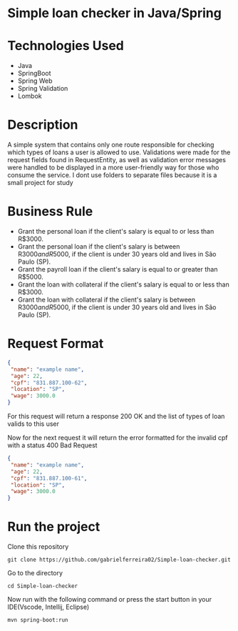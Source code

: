 # Simple loan checker in Java/Spring

# Technologies Used

  - Java
  - SpringBoot
  - Spring Web
  - Spring Validation
  - Lombok

# Description

  A simple system that contains only one route responsible for checking which types of loans a user is allowed to use.
  Validations were made for the request fields found in RequestEntity, as well as validation error messages were handled to be displayed in a more user-friendly way for those who consume the service. I dont use folders to separate files because it is a small project for study

# Business Rule
  - Grant the personal loan if the client's salary is equal to or less than R$3000.
  - Grant the personal loan if the client's salary is between R$3000 and R$5000, if the client is under 30 years old and lives in São Paulo (SP).
  - Grant the payroll loan if the client's salary is equal to or greater than R$5000.
  - Grant the loan with collateral if the client's salary is equal to or less than R$3000.
  - Grant the loan with collateral if the client's salary is between R$3000 and R$5000, if the client is under 30 years old and lives in São Paulo (SP).

# Request Format


```json
{
 "name": "example name",
 "age": 22,
 "cpf": "831.887.100-62",
 "location": "SP",
 "wage": 3000.0
}
```

For this request will return a response 200 OK and the list of types of loan valids to this user

Now for the next request it will return the error formatted for the invalid cpf with a status 400 Bad Request

```json
{
 "name": "example name",
 "age": 22,
 "cpf": "831.887.100-61",
 "location": "SP",
 "wage": 3000.0
}
```

# Run the project

Clone this repository

```
git clone https://github.com/gabrielferreira02/Simple-loan-checker.git
```

Go to the directory

```
cd Simple-loan-checker
```

Now run with the following command or press the start button in your IDE(Vscode, Intellij, Eclipse)

```
mvn spring-boot:run
```
